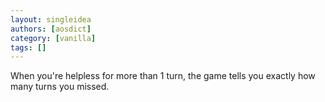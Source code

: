 ```yaml
---
layout: singleidea
authors: [aosdict]
category: [vanilla]
tags: []
---
```

When you're helpless for more than 1 turn, the game tells you exactly how many turns you missed.
